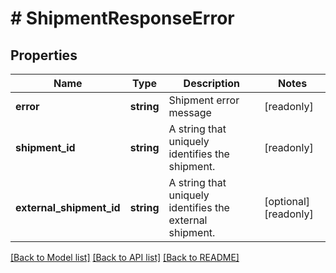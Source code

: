 # # ShipmentResponseError

## Properties

Name | Type | Description | Notes
------------ | ------------- | ------------- | -------------
**error** | **string** | Shipment error message | [readonly] 
**shipment_id** | **string** | A string that uniquely identifies the shipment. | [readonly] 
**external_shipment_id** | **string** | A string that uniquely identifies the external shipment. | [optional] [readonly] 

[[Back to Model list]](../../README.md#documentation-for-models) [[Back to API list]](../../README.md#documentation-for-api-endpoints) [[Back to README]](../../README.md)


